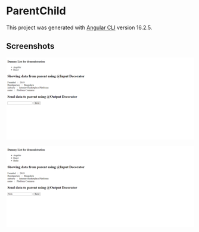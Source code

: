 # ParentChild

This project was generated with [Angular CLI](https://github.com/angular/angular-cli) version 16.2.5.

## Screenshots

![Parent_Child_UI](./screenshots/Input_output_UI.png)

![Parent_Child_UI_2](./screenshots/Input_output_UI2.png)


